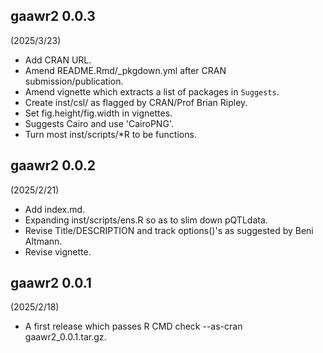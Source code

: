 ## gaawr2 0.0.3

(2025/3/23)

* Add CRAN URL.
* Amend README.Rmd/_pkgdown.yml after CRAN submission/publication.
* Amend vignette which extracts a list of packages in `Suggests`.
* Create inst/csl/ as flagged by CRAN/Prof Brian Ripley.
* Set fig.height/fig.width in vignettes.
* Suggests Cairo and use 'CairoPNG'.
* Turn most inst/scripts/*R to be functions.

## gaawr2 0.0.2

(2025/2/21)

* Add index.md.
* Expanding inst/scripts/ens.R so as to slim down pQTLdata.
* Revise Title/DESCRIPTION and track options()'s as suggested by Beni Altmann.
* Revise vignette.

## gaawr2 0.0.1

(2025/2/18)

* A first release which passes R CMD check --as-cran gaawr2_0.0.1.tar.gz.
